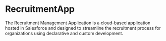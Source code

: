 # RecruitmentApp
The Recruitment Management Application is a cloud-based application hosted in Salesforce and designed to streamline the recruitment process for organizations using declarative and custom development. 
